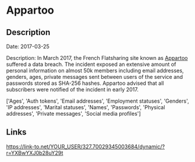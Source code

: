 # Appartoo

## Description

Date: 2017-03-25

Description:
In March 2017, the French Flatsharing site known as <a href="https://www.appartoo.com" target="_blank" rel="noopener">Appartoo</a> suffered a data breach. The incident exposed an extensive amount of personal information on almost 50k members including email addresses, genders, ages, private messages sent between users of the service and passwords stored as SHA-256 hashes. Appartoo advised that all subscribers were notified of the incident in early 2017.


['Ages', 'Auth tokens', 'Email addresses', 'Employment statuses', 'Genders', 'IP addresses', 'Marital statuses', 'Names', 'Passwords', 'Physical addresses', 'Private messages', 'Social media profiles']

## Links

https://link-to.net/YOUR_USER/327.70029345003684/dynamic/?r=YXBwYXJ0b28uY29t